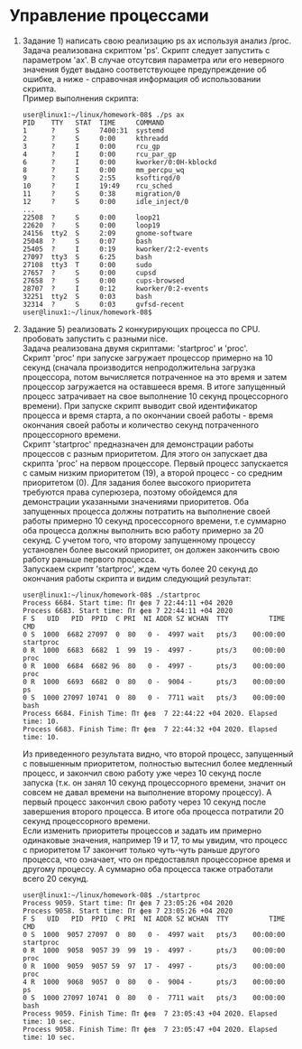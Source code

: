 # Управление процессами
1. Задание 1) написать свою реализацию ps ax используя анализ /proc.  
Задача реализована скриптом 'ps'. Скрипт следует запустить с параметром 'ax'. В случае отсутсвия параметра или его неверного значения будет выдано соответствующее предупреждение об ошибке, а ниже - справочная информация об использовании скрипта.  
Пример выполнения скрипта:  
	```
	user@linux1:~/linux/homework-08$ ./ps ax
	PID    TTY   STAT  TIME     COMMAND
	1      ?     S     7400:31  systemd
	2      ?     S     0:00     kthreadd
	3      ?     I     0:00     rcu_gp
	4      ?     I     0:00     rcu_par_gp
	6      ?     I     0:00     kworker/0:0H-kblockd
	8      ?     I     0:00     mm_percpu_wq
	9      ?     S     2:55     ksoftirqd/0
	10     ?     I     19:49    rcu_sched
	11     ?     S     0:38     migration/0
	12     ?     S     0:00     idle_inject/0
	...
	22508  ?     S     0:00     loop21
	22620  ?     S     0:00     loop19
	24156  tty2  S     2:09     gnome-software
	25048  ?     S     0:07     bash
	25405  ?     I     0:19     kworker/2:2-events
	27097  tty3  S     6:25     bash
	27108  tty3  T     0:00     sudo
	27657  ?     S     0:00     cupsd
	27658  ?     S     0:00     cups-browsed
	28707  ?     I     0:12     kworker/0:2-events
	32251  tty2  S     0:03     bash
	32314  ?     S     0:03     gvfsd-recent
	user@linux1:~/linux/homework-08$ 
	```
2. Задание 5) реализовать 2 конкурирующих процесса по CPU. пробовать запустить с разными nice.  
Задача реализована двумя скриптами: 'startproc' и 'proc'.  
Скрипт 'proc' при запуске загружает процессор примерно на 10 секунд (сначала производится непродолжительна загрузка процессора, потом вычисляется потраченное на это время и затем процессор загружается на оставшееся время. В итоге запущенный процесс затрачивает на свое выполнение 10 секунд процессорного времени). При запуске скрипт выводит свой идентификатор процесса и время старта, а по окончании своей работы - время окончания своей работы и количество секунд потраченного процессорного времени.  
Скрипт 'startproc' предназначен для демонстрации работы процессов с разным приоритетом. Для этого он запускает два скрипта 'proc' на первом процессоре. Первый процесс запускается с самым низким приоритетом (19), а второй процесс - со средним приоритетом (0). Для задания более высокого приоритета требуются права суперюзера, поэтому обойдемся для демонстрации указанными значениями приоритетов. Оба запущенных процесса должны потратить на выполнение своей работы примерно 10 секунд просессорного времени, т.е суммарно оба процесса должны выполнить всю работу примерно за 20 секунд. С учетом того, что второму запущенному процессу установлен более высокий приоритет, он должен закончить свою работу раньше первого процесса.  
Запускаем скрипт 'startproc', ждем чуть более 20 секунд до окончания работы скрипта и видим следующий результат:  
	```
	user@linux1:~/linux/homework-08$ ./startproc
	Process 6684. Start time: Пт фев 7 22:44:11 +04 2020
	Process 6683. Start time: Пт фев 7 22:44:11 +04 2020
	F S   UID   PID  PPID  C PRI  NI ADDR SZ WCHAN  TTY          TIME CMD
	0 S  1000  6682 27097  0  80   0 -  4997 wait   pts/3    00:00:00 startproc
	0 R  1000  6683  6682  1  99  19 -  4997 -      pts/3    00:00:00 proc
	0 R  1000  6684  6682 96  80   0 -  4997 -      pts/3    00:00:00 proc
	0 R  1000  6693  6682  0  80   0 -  9004 -      pts/3    00:00:00 ps
	0 S  1000 27097 10741  0  80   0 -  7711 wait   pts/3    00:00:00 bash
	Process 6684. Finish Time: Пт фев  7 22:44:22 +04 2020. Elapsed time: 10.
	Process 6683. Finish Time: Пт фев  7 22:44:32 +04 2020. Elapsed time: 10.
	```
	Из приведенного результата видно, что второй процесс, запущенный с повышенным приоритетом, полностью вытеснил более медленный процесс, и закончил свою работу уже через 10 секунд после запуска (т.к. он занял 10 секунд процессорного времени, значит он совсем не давал времени на выполнение второму процессу). А первый процесс закончил свою работу через 10 секунд после завершения второго процесса. В итоге оба процесса потратили 20 секунд процессорного времени.  
	Если изменить приоритеты процессов и задать им примерно одинаковые значения, например 19 и 17, то мы увидим, что процесс с приоритетом 17 закончит только чуть-чуть раньше другого процесса, что означает, что он предоставлял процессорное время и другому процессу. А суммарно оба процесса также отработали всего 20 секунд.  
	```
	user@linux1:~/linux/homework-08$ ./startproc
	Process 9059. Start time: Пт фев 7 23:05:26 +04 2020
	Process 9058. Start time: Пт фев 7 23:05:26 +04 2020
	F S   UID   PID  PPID  C PRI  NI ADDR SZ WCHAN  TTY          TIME CMD
	0 S  1000  9057 27097  0  80   0 -  4997 wait   pts/3    00:00:00 startproc
	0 R  1000  9058  9057 39  99  19 -  4997 -      pts/3    00:00:00 proc
	0 R  1000  9059  9057 59  97  17 -  4997 -      pts/3    00:00:00 proc
	4 R  1000  9068  9057  0  80   0 -  9004 -      pts/3    00:00:00 ps
	0 S  1000 27097 10741  0  80   0 -  7711 wait   pts/3    00:00:00 bash
	Process 9059. Finish Time: Пт фев  7 23:05:43 +04 2020. Elapsed time: 10 sec.
	Process 9058. Finish Time: Пт фев  7 23:05:47 +04 2020. Elapsed time: 10 sec.
	```


